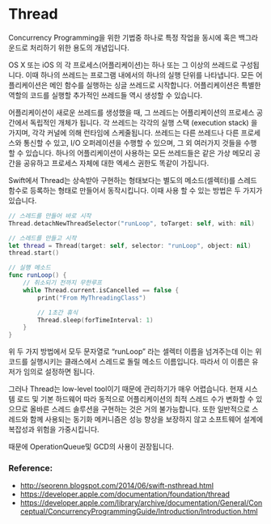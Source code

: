 # Thread

Concurrency Programming을 위한 기법중 하나로 특정 작업을 동시에 혹은 백그라운드로 처리하기 위한 용도의 개념입니다.

OS X 또는 iOS 의 각 프로세스(어플리케이션)는 하나 또는 그 이상의 쓰레드로 구성됩니다. 이때 하나의 쓰레드는 프로그램 내에서의 하나의 실행 단위를 나타냅니다. 모든 어플리케이션은 메인 함수를 실행하는 싱글 쓰레드로 시작합니다. 어플리케이션은 특별한 역할의 코드를 실행할 추가적인 쓰레드들 역시 생성할 수 있습니다.

어플리케이션이 새로운 쓰레드를 생성했을 때, 그 쓰레드는 어플리케이션의 프로세스 공간에서 독립적인 개체가 됩니다. 각 쓰레드는 각각의 실행 스택 (execution stack) 을 가지며, 각각 커널에 의해 런타임에 스케줄됩니다. 쓰레드는 다른 쓰레드나 다른 프로세스와 통신할 수 있고, I/O 오퍼레이션을 수행할 수 있으며, 그 외 여러가지 것들을 수행 할 수 있습니다. 하나의 어플리케이션이 사용하는 모든 쓰레드들은 같은 가상 메모리 공간을 공유하고 프로세스 자체에 대한 엑세스 권한도 똑같이 가집니다.

Swift에서 Thread는 상속받아 구현하는 형태보다는 별도의 메소드(셀렉터)를 스레드 함수로 등록하는 형태로 만들어서 동작시킵니다. 이때 사용 할 수 있는 방법은 두 가지가 있습니다.

```swift
// 스레드를 만들어 바로 시작
Thread.detachNewThreadSelector("runLoop", toTarget: self, with: nil)

// 스레드를 만들고 시작
let thread = Thread(target: self, selector: "runLoop", object: nil)
thread.start()

// 실행 메소드
func runLoop() {
    // 취소되기 전까지 무한루프
    while Thread.current.isCancelled == false {
        print("From MyThreadingClass")

        // 1초간 휴식
        Thread.sleep(forTimeInterval: 1)
    }
}
```

위 두 가지 방법에서 모두 문자열로 “runLoop” 라는 셀렉터 이름을 넘겨주는데 이는 위 코드를 실행시키는 클래스에서 스레드로 돌릴 메소드 이름입니다. 따라서 이 이름은 유저가 임의로 설정하면 됩니다.

그러나 Thread는 low-level tool이기 때문에 관리하기가 매우 어렵습니다. 현재 시스템 로드 및 기본 하드웨어 따라 동적으로 어플리케이션의 최적 스레드 수가 변화할 수 있으므로 올바른 스레드 솔루션을 구현하는 것은 거의 불가능합니다. 또한 일반적으로 스레드와 함께 사용되는 동기화 메커니즘은 성능 향상을 보장하지 않고 소프트웨어 설계에 복잡성과 위험을 가중시킵니다.

때문에 OperationQueue및 GCD의 사용이 권장됩니다.

### Reference:
- http://seorenn.blogspot.com/2014/06/swift-nsthread.html
- https://developer.apple.com/documentation/foundation/thread
- https://developer.apple.com/library/archive/documentation/General/Conceptual/ConcurrencyProgrammingGuide/Introduction/Introduction.html
